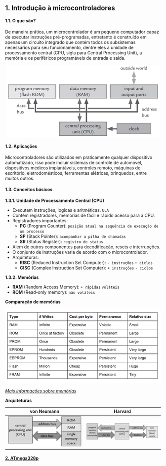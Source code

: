 ## 1. Introdução à microcontroladores

#### 1.1. O que são?

De maneira prática, um microcontrolador é um pequeno computador capaz de executar instruções pré-programadas, entretanto é construído em apenas um circuito integrado que contém todos os subsistemas necessários para seu  funcionamento, dentre eles a unidade de processamento central (CPU, sigla para Central Processing Unit), a memória e os periféricos programáveis de entrada e saída.

<div align="center">
    <img src="../Figuras/componentes-microcontrolador.png" width="500" />
</div>

#### 1.2. Aplicações

Microcontroladores são utilizados em praticamente qualquer dispositivo automatizado, isso pode incluir sistemas de controle de automóvel, dispositivos médicos implantáveis, controles remoto, máquinas de escritório, eletrodomésticos, ferramentas elétricas, brinquedos, entre muitos outros.

#### 1.3. Conceitos básicos

**1.3.1. Unidade de Processamento Central (CPU)**

- Executam instruções, logicas e aritméticas. ```ULA```
- Contém registradores, memórias de fácil e rápido acesso para a CPU.
- Registradores importantes:
    - **PC**  (Program Counter): ```posição atual na sequência de execução de um processo```
    - **SP** (Stack Pointer): ```acompanhar a pilha de chamadas```
    - **SR** (Status Register): ```registro de status```
- Além de outros componentes para decodificação, resets e interrupções.
- O conjunto de instruções varia de acordo com o microcontrolador.
- Arquiteturas:
    - **RISC** (Reduced Instruction Set Computer): ```- instruções``` ```+ ciclos```
    - **CISC** (Complex Instruction Set Computer): ```+ instruções``` ```- ciclos```

**1.3.2. Memórias**

- **RAM** (Random Access Memory): ```+ rápidas``` ```voláteis```
- **ROM** (Read-only memory): ```não voláteis```

**Comparação de memórias**

<div align="center">
    <img src="../Figuras/tipos-de-memoria.png" />
</div>

*[Mais informações sobre memórias](https://embedded.fm/blog/2016/3/1/embedded-wednesdays-thanks-for-the-memories)*

**Arquiteturas**

<div align="center">

von Neumann             |  Harvard
:-------------------------:|:-------------------------:
<img src="../Figuras/von-neumann.jpg" />  |  <img src="../Figuras/harvard.jpg" />

</div>



#### [2. ATmega328p](02-atmega328p.md)